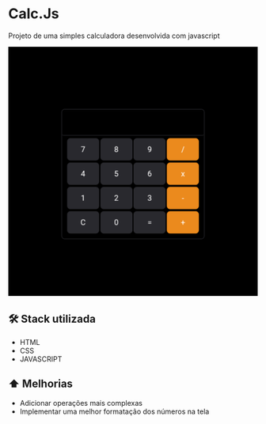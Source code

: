 
# Calc.Js

Projeto de uma simples calculadora desenvolvida com javascript

![preview](./github/preview.png)

## 🛠️ Stack utilizada

- HTML
- CSS
- JAVASCRIPT

## ⬆️ Melhorias

- Adicionar operações mais complexas
- Implementar uma melhor formatação dos números na tela
